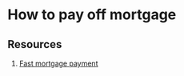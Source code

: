 # How to pay off mortgage

## Resources

1. [Fast mortgage payment](https://www.youtube.com/watch?v=EpCVmgia8vM)
